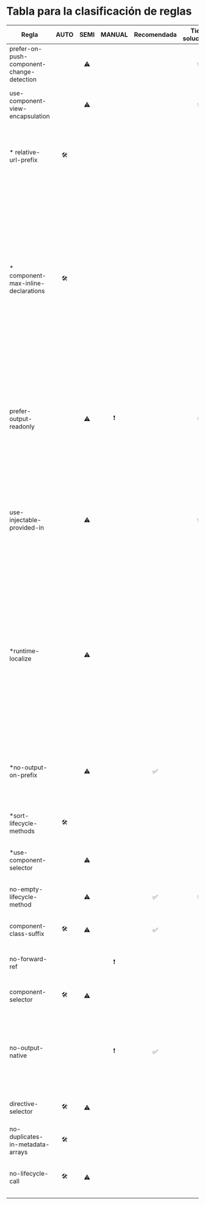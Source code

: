 # Tabla para la clasificación de reglas
| Regla | AUTO | SEMI | MANUAL | Recomendada | Tiene soluciones | Notas |
| --- | :--: | :--: | :--: | :--: | :--: | --- |
| prefer-on-push-component-change-detection |    | ⚠ |    |    | 💡 | Depende de si el programador ha implementado alguna lógica concreta |
| use-component-view-encapsulation          |    | ⚠ |    |    | 💡 | Depende de si el programador ha implementado alguna lógica concreta |
| \* relative-url-prefix                       | 🛠 |    |    |    |    | Con la pega de que solo adpatará las url no las corregirá si no son validas o si son absolutas `(\[A-Z]:/ \| /)` |
| \* component-max-inline-declarations         | 🛠 |    |    |    |    | Puede extraerse la información pero en caso de `templates` y `styles` con `template strings` no se extaería la información por lo que no se modificará y en el caso de las animaciones las dependencias entre ficheros podrían no ser validas (generando dependencias circulares).<br>Se podría evaluar el `template` y establecerlo |
| prefer-output-readonly                    |    | ⚠ | ❗ |    | 💡 | La solución de agregar un readonly está ya implementado como sugerencia por que ciertos cambios requieren la intervención del usuario para no dañar la lógica |
| use-injectable-provided-in                |    | ⚠ |    |    | 💡 | Es autosolucionable mientras que no el provideIn dependa del contexto o si hay configuraciones concretas (usar por defecto `provideIn: 'root'`). Ya implementado como sugerencia |
| \*runtime-localize                          |    | ⚠ |    |    |    | Podría ser solucionable si solo es encapsular el `localize` o agregar un `readonly` reemplazando un posible prefijo `static` a una variable de ambito de clase<br>Además se debería utilizar una estrategia por defecto debido a que hay varias permitidas, lo considero más una sugerencia|
| \*no-output-on-prefix                       |    | ⚠ |    | ✅ |    | El impacto podría ser dañino si es parte de la filosofía del proyecto pero debe ser supervisado por el usuario |
| \*sort-lifecycle-methods                    | 🛠 |    |    |    |    | Supervisar el impacto pero debería poder ser automática |
| \*use-component-selector                    |    | ⚠ |    |    |    | Se puede dar un nombre automático en base al componente |
| no-empty-lifecycle-method                 |    | ⚠ |    | ✅ | 💡 | Solución ya implementada como sugerencia |
| component-class-suffix                    | 🛠 | ⚠ |    | ✅ |    | La configuración en formato arrays podría dar problemas |
| no-forward-ref                            |    |    | ❗ |    |    | Requiere contexto, solo se puodría avisar al usuario |
| component-selector                        | 🛠 | ⚠ |    |    |    | La configuración en formato arrays podría dar problemas |
| no-output-native                          |    |    | ❗ | ✅ |    | Se podría sugerir nombres pero no creo que se pueda sabar la información oportuna del contexto para generar la sugerencia |
| directive-selector                        | 🛠 | ⚠ |    |    |    | La configuración en formato arrays podría dar problemas |
| no-duplicates-in-metadata-arrays          | 🛠 |    |    |    |    | Corrección automática, eliminar esos duplicados |
| no-lifecycle-call                         | 🛠 | ⚠ |    |    |    | ¿Eliminar la llamada? Esta podría ocasionar una ruptura en la lógica |
